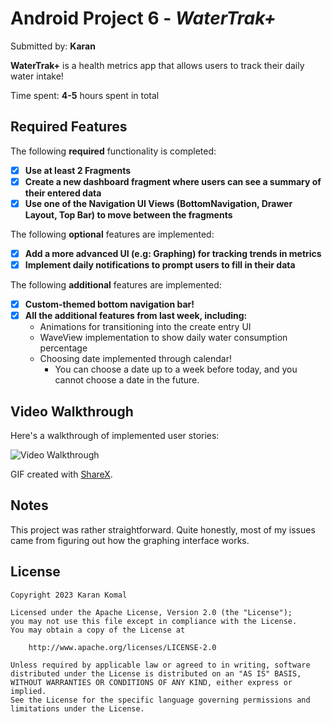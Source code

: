 # Android Project 6 - *WaterTrak+*

Submitted by: **Karan**

**WaterTrak+** is a health metrics app that allows users to track their daily water intake!

Time spent: **4-5** hours spent in total

## Required Features

The following **required** functionality is completed:

- [X] **Use at least 2 Fragments**
- [X] **Create a new dashboard fragment where users can see a summary of their entered data**
- [X] **Use one of the Navigation UI Views (BottomNavigation, Drawer Layout, Top Bar) to move between the fragments**

The following **optional** features are implemented:

- [X] **Add a more advanced UI (e.g: Graphing) for tracking trends in metrics**
- [X] **Implement daily notifications to prompt users to fill in their data**

The following **additional** features are implemented:

- [X] **Custom-themed bottom navigation bar!**
- [X] **All the additional features from last week, including:**
  - Animations for transitioning into the create entry UI
  - WaveView implementation to show daily water consumption percentage
  - Choosing date implemented through calendar!
    - You can choose a date up to a week before today, and you cannot choose a date in the future.

## Video Walkthrough

Here's a walkthrough of implemented user stories:

<img src='walkthrough.gif' title='Video Walkthrough' width='' alt='Video Walkthrough' />

<!-- Replace this with whatever GIF tool you used! -->
GIF created with [ShareX](https://getsharex.com/). 
<!-- Recommended tools:
[Kap](https://getkap.co/) for macOS
[ScreenToGif](https://www.screentogif.com/) for Windows
[peek](https://github.com/phw/peek) for Linux. -->

## Notes

This project was rather straightforward. Quite honestly, most of my issues came from figuring out how the graphing interface works.

## License

    Copyright 2023 Karan Komal

    Licensed under the Apache License, Version 2.0 (the "License");
    you may not use this file except in compliance with the License.
    You may obtain a copy of the License at

        http://www.apache.org/licenses/LICENSE-2.0

    Unless required by applicable law or agreed to in writing, software
    distributed under the License is distributed on an "AS IS" BASIS,
    WITHOUT WARRANTIES OR CONDITIONS OF ANY KIND, either express or implied.
    See the License for the specific language governing permissions and
    limitations under the License.

